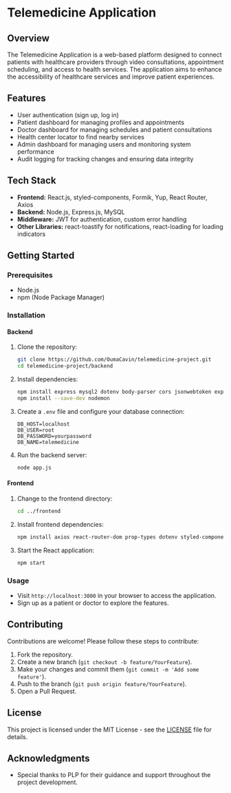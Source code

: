 
# Telemedicine Application

## Overview
The Telemedicine Application is a web-based platform designed to connect patients with healthcare providers through video consultations, appointment scheduling, and access to health services. The application aims to enhance the accessibility of healthcare services and improve patient experiences.

## Features
- User authentication (sign up, log in)
- Patient dashboard for managing profiles and appointments
- Doctor dashboard for managing schedules and patient consultations
- Health center locator to find nearby services
- Admin dashboard for managing users and monitoring system performance
- Audit logging for tracking changes and ensuring data integrity

## Tech Stack
- **Frontend:** React.js, styled-components, Formik, Yup, React Router, Axios
- **Backend:** Node.js, Express.js, MySQL
- **Middleware:** JWT for authentication, custom error handling
- **Other Libraries:** react-toastify for notifications, react-loading for loading indicators

## Getting Started

### Prerequisites
- Node.js
- npm (Node Package Manager)


### Installation

#### Backend
1. Clone the repository:
   ```bash
   git clone https://github.com/OumaCavin/telemedicine-project.git
   cd telemedicine-project/backend
   ```

2. Install dependencies:
   ```bash
   npm install express mysql2 dotenv body-parser cors jsonwebtoken express-validator morgan bcryptjs winston
   npm install --save-dev nodemon
   ```

3. Create a `.env` file and configure your database connection:
   ```plaintext
   DB_HOST=localhost
   DB_USER=root
   DB_PASSWORD=yourpassword
   DB_NAME=telemedicine
   ```

4. Run the backend server:
   ```bash
   node app.js
   ```

#### Frontend
1. Change to the frontend directory:
   ```bash
   cd ../frontend
   ```

2. Install frontend dependencies:
   ```bash
   npm install axios react-router-dom prop-types dotenv styled-components formik yup react-toastify react-loading
   ```

3. Start the React application:
   ```bash
   npm start
   ```

### Usage
- Visit `http://localhost:3000` in your browser to access the application.
- Sign up as a patient or doctor to explore the features.

## Contributing
Contributions are welcome! Please follow these steps to contribute:
1. Fork the repository.
2. Create a new branch (`git checkout -b feature/YourFeature`).
3. Make your changes and commit them (`git commit -m 'Add some feature'`).
4. Push to the branch (`git push origin feature/YourFeature`).
5. Open a Pull Request.

## License
This project is licensed under the MIT License - see the [LICENSE](LICENSE) file for details.

## Acknowledgments
- Special thanks to PLP for their guidance and support throughout the project development.



